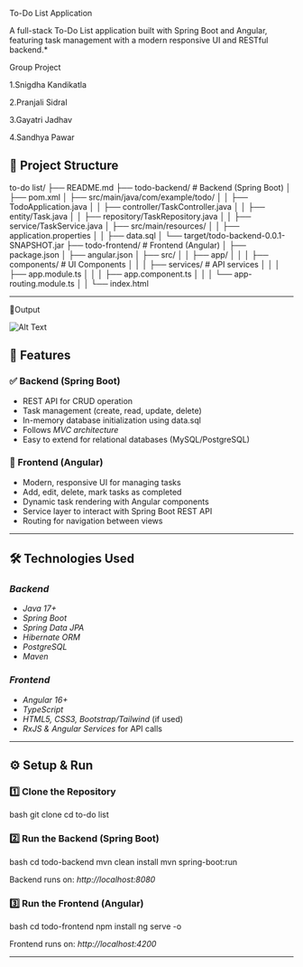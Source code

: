 To-Do List Application  

A full-stack To-Do List application built with Spring Boot and Angular, featuring task management with a modern responsive UI and RESTful backend.* 

Group Project

1.Snigdha Kandikatla

2.Pranjali Sidral

3.Gayatri Jadhav

4.Sandhya Pawar

## 📂 Project Structure  

to-do list/
├── README.md
├── todo-backend/                  # Backend (Spring Boot)
│   ├── pom.xml
│   ├── src/main/java/com/example/todo/
│   │   ├── TodoApplication.java
│   │   ├── controller/TaskController.java
│   │   ├── entity/Task.java
│   │   ├── repository/TaskRepository.java
│   │   ├── service/TaskService.java
│   ├── src/main/resources/
│   │   ├── application.properties
│   │   ├── data.sql
│   └── target/todo-backend-0.0.1-SNAPSHOT.jar
├── todo-frontend/                 # Frontend (Angular)
│   ├── package.json
│   ├── angular.json
│   ├── src/
│   │   ├── app/
│   │   │   ├── components/         # UI Components
│   │   │   ├── services/           # API services
│   │   │   ├── app.module.ts
│   │   │   ├── app.component.ts
│   │   │   └── app-routing.module.ts
│   │   └── index.html


---

📂Output

![Alt Text](img1.jpg)

## 🚀 Features  

### ✅ Backend (Spring Boot)  
- REST API for CRUD operation
- Task management (create, read, update, delete)  
- In-memory database initialization using data.sql  
- Follows *MVC architecture*  
- Easy to extend for relational databases (MySQL/PostgreSQL)  

### 🎨 Frontend (Angular)  
- Modern, responsive UI for managing tasks  
- Add, edit, delete, mark tasks as completed  
- Dynamic task rendering with Angular components  
- Service layer to interact with Spring Boot REST API  
- Routing for navigation between views  

---

## 🛠 Technologies Used  

### *Backend*  
- *Java 17+*  
- *Spring Boot*  
- *Spring Data JPA*  
- *Hibernate ORM*  
- *PostgreSQL*
- *Maven*  

### *Frontend*  
- *Angular 16+*  
- *TypeScript*  
- *HTML5, CSS3, Bootstrap/Tailwind* (if used)  
- *RxJS & Angular Services* for API calls  

---

## ⚙ Setup & Run  

### 1️⃣ Clone the Repository  
bash
git clone <your-repo-url>
cd to-do list


### 2️⃣ Run the Backend (Spring Boot)  
bash
cd todo-backend
mvn clean install
mvn spring-boot:run

Backend runs on: *http://localhost:8080*  

### 3️⃣ Run the Frontend (Angular)  
bash
cd todo-frontend
npm install
ng serve -o

Frontend runs on: *http://localhost:4200*  

---
